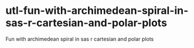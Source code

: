 # utl-fun-with-archimedean-spiral-in-sas-r-cartesian-and-polar-plots
Fun with archimedean spiral in sas r cartesian and polar plots 
